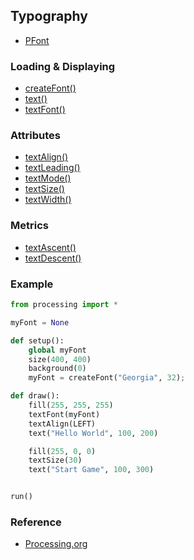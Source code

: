 ## Typography

* [PFont](http://processing.org/reference/PFont/)

### Loading & Displaying

* [createFont()](http://processing.org/reference/createFont_.html)
* [text()](http://processing.org/reference/text_.html)
* [textFont()](http://processing.org/reference/textFont_.html)

### Attributes

* [textAlign()](http://processing.org/reference/textAlign_.html)
* [textLeading()](http://processing.org/reference/textLeading_.html)
* [textMode()](http://processing.org/reference/textMode_.html)
* [textSize()](http://processing.org/reference/textSize_.html)
* [textWidth()](http://processing.org/reference/textWidth_.html)

### Metrics

* [textAscent()](http://processing.org/reference/textAscent_.html)
* [textDescent()](http://processing.org/reference/textDescent_.html)


### Example

```python
from processing import *

myFont = None

def setup():
    global myFont
    size(400, 400)
    background(0)
    myFont = createFont("Georgia", 32);

def draw():
    fill(255, 255, 255)
    textFont(myFont)
    textAlign(LEFT)
    text("Hello World", 100, 200)

    fill(255, 0, 0)
    textSize(30)
    text("Start Game", 100, 300)


run()
```


### Reference

* [Processing.org](http://processing.org/reference/)
